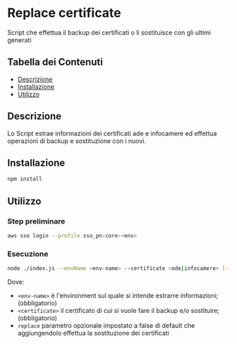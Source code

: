 # Replace certificate

Script che effettua il backup dei certificati o li sostituisce con gli ultimi generati

## Tabella dei Contenuti

- [Descrizione](#descrizione)
- [Installazione](#installazione)
- [Utilizzo](#utilizzo)

## Descrizione

Lo Script estrae informazioni dei certificati ade e infocamere ed effettua operazioni di backup e sostituzione con i nuovi.

## Installazione

```bash
npm install
```

## Utilizzo
### Step preliminare

```bash
aws sso login --profile sso_pn-core-<env>
```

### Esecuzione
```bash  
node ./index.js --envName <env-name> --certificate <ade|infocamere> [--replace]"
```
Dove:
- `<env-name>` è l'environment sul quale si intende estrarre informazioni; (obbligatorio)
- `<certificate>` il certificato di cui si vuole fare il backup e/o sostituire; (obbligatorio)
- `replace` parametro opzionale impostato a false di default che aggiungendolo effettua la sostituzione dei certificati